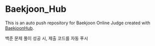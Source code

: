# Baekjoon_Hub
This is an auto push repository for Baekjoon Online Judge created with [BaekjoonHub](https://github.com/BaekjoonHub/BaekjoonHub).

백준 문제 풀이 성공 시, 제출 코드를 자동 푸시
